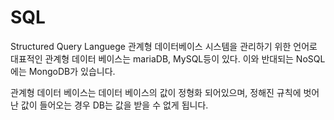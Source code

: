 # SQL

Structured Query Languege
관계형 데이터베이스 시스템을 관리하기 위한 언어로 대표적인 관계형 데이터 베이스는 mariaDB, MySQL등이 있다. 이와 반대되는 NoSQL에는 MongoDB가 있습니다.

관계형 데이터 베이스는 데이터 베이스의 값이 정형화 되어있으며, 정해진 규칙에 벗어난 값이 들어오는 경우 DB는 값을 받을 수 없게 됩니다.
